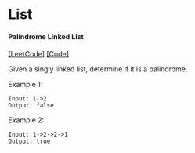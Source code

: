 # List

#### Palindrome Linked List
[[LeetCode]](https://leetcode.com/problems/palindrome-linked-list/)
[[Code]](https://github.com/markstock7/smash-algorithms/blob/master/src/main/scala/algorithms/list/List.scala#L162)

Given a singly linked list, determine if it is a palindrome.

Example 1:
```
Input: 1->2
Output: false
```

Example 2:
```
Input: 1->2->2->1
Output: true
```